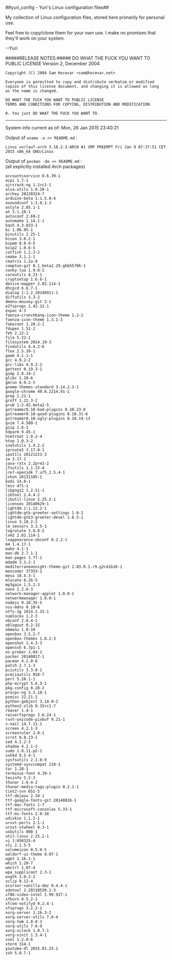 ##yuri_config - Yuri's Linux configuration files##

My collection of Linux configuration files, stored here primarily for personal use.

Feel free to copy/clone them for your own use.  I make no promises that they'll work on your system.

--Yuri

#####RELEASE NOTES:#####
    DO WHAT THE FUCK YOU WANT TO PUBLIC LICENSE
    Version 2, December 2004

    Copyright (C) 2004 Sam Hocevar <sam@hocevar.net>

    Everyone is permitted to copy and distribute verbatim or modified
    copies of this license document, and changing it is allowed as long
    as the name is changed.

    DO WHAT THE FUCK YOU WANT TO PUBLIC LICENSE
    TERMS AND CONDITIONS FOR COPYING, DISTRIBUTION AND MODIFICATION

    0. You just DO WHAT THE FUCK YOU WANT TO.

---------------------------------------------
<!--- cut_here - data below is auto-generated by update-yuri_config.sh --->
System info current as of: Mon, 26 Jan 2015  23:40:21

Output of `uname -a >> README.md` :

    Linux vorlauf-arch 3.18.2-2-ARCH #1 SMP PREEMPT Fri Jan 9 07:37:51 CET 2015 x86_64 GNU/Linux

Output of `pacman -Qe >> README.md` :<br>
(all explicitly installed Arch packages)

    accountsservice 0.6.39-1
    acpi 1.7-1
    aircrack-ng 1.2rc1-1
    alsa-utils 1.0.28-1
    archey 20130324-7
    arduino-beta 1:1.5.8-4
    asoundconf 1:1.0.1-3
    astyle 2.05.1-1
    at 3.1.16-1
    autoconf 2.69-2
    automake 1.14.1-1
    bash 4.3.033-1
    bc 1.06.95-1
    binutils 2.25-1
    bison 3.0.2-1
    bspwm 0.8.9-5
    bzip2 1.0.6-5
    catfish 1.2.2-2
    cmake 3.1.1-1
    cmatrix 1.2a-9
    compton-git 0.1_beta2.29.gbb55706-1
    conky-lua 1.9.0-2
    coreutils 8.23-1
    cryptsetup 1.6.6-1
    device-mapper 2.02.114-1
    dhcpcd 6.6.7-1
    dialog 1:1.2_20140911-1
    diffutils 3.3-2
    dmenu-mousey-git 2-1
    e2fsprogs 1.42.12-1
    expac 4-3
    faenza-crunchbang-icon-theme 1.2-2
    faenza-icon-theme 1.3.1-3
    fakeroot 1.20.2-1
    fdupes 1.51-2
    feh 2.12-1
    file 5.22-1
    filesystem 2014.10-3
    findutils 4.4.2-6
    flex 2.5.39-1
    gawk 4.1.1-1
    gcc 4.9.2-2
    gcc-libs 4.9.2-2
    gettext 0.19.3-1
    gimp 2.8.14-1
    glibc 2.20-6
    gmrun 0.9.2-5
    gnome-themes-standard 3.14.2.3-1
    google-chrome 40.0.2214.91-1
    grep 2.21-1
    groff 1.22.3-2
    grub 1:2.02.beta2-5
    gstreamer0.10-bad-plugins 0.10.23-8
    gstreamer0.10-good-plugins 0.10.31-6
    gstreamer0.10-ugly-plugins 0.10.19-13
    gvim 7.4.580-1
    gzip 1.6-1
    hdparm 9.45-1
    hsetroot 1.0.2-4
    htop 1.0.3-2
    inetutils 1.9.2-2
    iproute2 3.17.0-1
    iputils 20121221-3
    iw 3.17-1
    java-rxtx 2.2pre2-2
    jfsutils 1.1.15-4
    jre7-openjdk 7.u75_2.5.4-1
    jshon 20131105-1
    kodi 14.0-1
    less 471-1
    libpng12 1.2.51-1
    libtool 2.4.4-2
    libutil-linux 2.25.2-1
    licenses 20140629-1
    lightdm 1:1.12.2-1
    lightdm-gtk-greeter-settings 1.0-2
    lightdm-gtk3-greeter-devel 1.8.5-2
    linux 3.18.2-2
    lm_sensors 3.3.5-1
    logrotate 3.8.8-2
    lvm2 2.02.114-1
    lxappearance-obconf 0.2.2-1
    m4 1.4.17-1
    make 4.1-1
    man-db 2.7.1-1
    man-pages 3.77-1
    mdadm 3.3.2-1
    mediterraneannight-theme-git 2.03.0.1.r9.g2c41b16-1
    mencoder 37353-1
    mesa 10.4.3-1
    mlocate 0.26-5
    mp3gain 1.5.2-3
    nano 2.2.6-3
    network-manager-applet 1.0.0-1
    networkmanager 1.0.0-1
    nodejs 0.10.35-5
    nss-mdns 0.10-6
    ntfs-3g 2014.2.15-1
    numlockx 1.2-3
    obconf 2.0.4-1
    oblogout 0.2-15
    obmenu 1.0-10
    openbox 3.5.2-7
    openbox-themes 1.0.2-3
    openshot 1.4.3-3
    openssh 6.7p1-1
    os-prober 1.64-1
    packer 20140817-1
    pacman 4.2.0-6
    patch 2.7.1-3
    pciutils 3.3.0-1
    pcmciautils 018-7
    perl 5.20.1-1
    php-mcrypt 5.6.5-1
    pkg-config 0.28-2
    procps-ng 3.3.10-1
    psmisc 22.21-2
    python-gobject 3.14.0-2
    python2-xlib 0.15rc1-7
    reaver 1.4-1
    reiserfsprogs 3.6.24-1
    rxvt-unicode-pixbuf 9.21-1
    s-nail 14.7.11-1
    screen 4.2.1-3
    screenruler 2.0-1
    scrot 0.8.13-1
    sed 4.2.2-3
    shadow 4.2.1-2
    sudo 1.8.11.p2-1
    sxhkd 0.5.4-1
    sysfsutils 2.1.0-9
    systemd-sysvcompat 218-1
    tar 1.28-1
    terminus-font 4.39-1
    texinfo 5.2-3
    thunar 1.6.4-2
    thunar-media-tags-plugin 0.2.1-1
    tint2-svn 652-5
    ttf-dejavu 2.34-1
    ttf-google-fonts-git 20140826-1
    ttf-mac-fonts 1-7
    ttf-microsoft-consolas 5.33-1
    ttf-ms-fonts 2.0-10
    udiskie 1.1.2-1
    urxvt-perls 2.1-1
    urxvt-vtwheel 0.3-1
    usbutils 008-1
    util-linux 2.25.2-1
    vi 1:050325-4
    vlc 2.1.5-5
    volumeicon 0.5.0-5
    waldorf-ui-theme 0.07-1
    wget 1.16.1-1
    which 2.20-7
    wmctrl 1.07-4
    wpa_supplicant 2.3-1
    wxgtk 3.0.2-2
    xclip 0.12-4
    xcursor-vanilla-dmz 0.4.4-1
    xdotool 2.20110530.1-3
    xf86-video-intel 2.99.917-1
    xfburn 0.5.2-1
    xfce4-notifyd 0.2.4-1
    xfsprogs 3.2.2-1
    xorg-server 1.16.3-2
    xorg-server-utils 7.6-4
    xorg-twm 1.0.8-3
    xorg-utils 7.6-9
    xorg-xclock 1.0.7-1
    xorg-xinit 1.3.4-1
    xsel 1.2.0-6
    xterm 314-1
    youtube-dl 2015.01.25-1
    zsh 5.0.7-1

